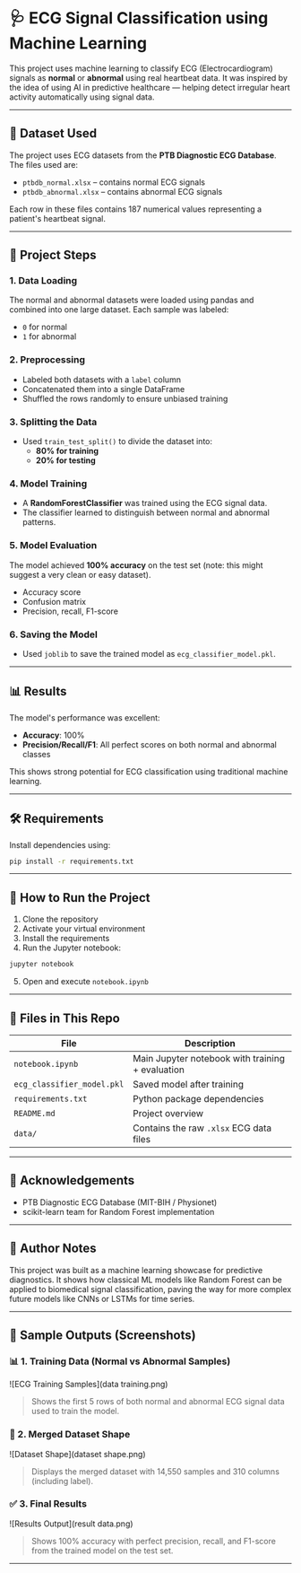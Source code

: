 
# 🩺 ECG Signal Classification using Machine Learning

This project uses machine learning to classify ECG (Electrocardiogram) signals as **normal** or **abnormal** using real heartbeat data. It was inspired by the idea of using AI in predictive healthcare — helping detect irregular heart activity automatically using signal data.

---

## 📂 Dataset Used

The project uses ECG datasets from the **PTB Diagnostic ECG Database**. The files used are:
- `ptbdb_normal.xlsx` – contains normal ECG signals
- `ptbdb_abnormal.xlsx` – contains abnormal ECG signals

Each row in these files contains 187 numerical values representing a patient's heartbeat signal.

---

## 🧠 Project Steps

### 1. **Data Loading**
The normal and abnormal datasets were loaded using pandas and combined into one large dataset. Each sample was labeled:
- `0` for normal
- `1` for abnormal

### 2. **Preprocessing**
- Labeled both datasets with a `label` column
- Concatenated them into a single DataFrame
- Shuffled the rows randomly to ensure unbiased training

### 3. **Splitting the Data**
- Used `train_test_split()` to divide the dataset into:
  - **80% for training**
  - **20% for testing**

### 4. **Model Training**
- A **RandomForestClassifier** was trained using the ECG signal data.
- The classifier learned to distinguish between normal and abnormal patterns.

### 5. **Model Evaluation**
The model achieved **100% accuracy** on the test set (note: this might suggest a very clean or easy dataset).
- Accuracy score
- Confusion matrix
- Precision, recall, F1-score

### 6. **Saving the Model**
- Used `joblib` to save the trained model as `ecg_classifier_model.pkl`.

---

## 📊 Results

The model's performance was excellent:
- **Accuracy**: 100%
- **Precision/Recall/F1**: All perfect scores on both normal and abnormal classes

This shows strong potential for ECG classification using traditional machine learning.

---

## 🛠️ Requirements

Install dependencies using:
```bash
pip install -r requirements.txt
```

---

## 🚀 How to Run the Project

1. Clone the repository
2. Activate your virtual environment
3. Install the requirements
4. Run the Jupyter notebook:
```bash
jupyter notebook
```
5. Open and execute `notebook.ipynb`

---

## 💾 Files in This Repo

| File | Description |
|------|-------------|
| `notebook.ipynb` | Main Jupyter notebook with training + evaluation |
| `ecg_classifier_model.pkl` | Saved model after training |
| `requirements.txt` | Python package dependencies |
| `README.md` | Project overview |
| `data/` | Contains the raw `.xlsx` ECG data files |

---

## 🙌 Acknowledgements

- PTB Diagnostic ECG Database (MIT-BIH / Physionet)
- scikit-learn team for Random Forest implementation

---

## 📌 Author Notes

This project was built as a machine learning showcase for predictive diagnostics. It shows how classical ML models like Random Forest can be applied to biomedical signal classification, paving the way for more complex future models like CNNs or LSTMs for time series.



---

## 📸 Sample Outputs (Screenshots)

### 📊 1. Training Data (Normal vs Abnormal Samples)
![ECG Training Samples](data training.png)
> Shows the first 5 rows of both normal and abnormal ECG signal data used to train the model.

### 📐 2. Merged Dataset Shape
![Dataset Shape](dataset shape.png)
> Displays the merged dataset with 14,550 samples and 310 columns (including label).

### ✅ 3. Final Results
![Results Output](result data.png)
> Shows 100% accuracy with perfect precision, recall, and F1-score from the trained model on the test set.

---

